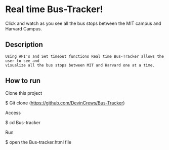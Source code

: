 # Real time Bus-Tracker!
Click and watch as you see all the bus stops between the MIT campus and Harvard Campus.

## Description
```
Using API's and Set timeout functions Real time Bus-Tracker allows the user to see and 
visualize all the bus stops between MIT and Harvard one at a time.
```
## How to run 
   Clone this project
   
$ Git clone (https://github.com/DevinCrews/Bus-Tracker)
  
  Access
   
$ cd Bus-tracker

  Run
  
$ open the Bus-tracker.html file  


